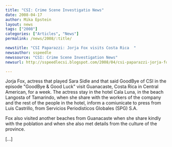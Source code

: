 ```yaml
---
title: "CSI: Crime Scene Investigatio News"
date: 2008-04-17
author: Mika Epstein
layout: news
tags: ["2008"]
categories: ["Articles", "News"]
permalink: /news/2008/:title/

newstitle: "CSI Paparazzi: Jorja Fox visits Costa Rica  "
newsauthor: sspeedle  
newssource: "CSI: Crime Scene Investigation News"
newsurl: http://sspeedlecsi.blogspot.com/2008/04/csi-paparazzi-jorja-fox-visits-costa.html  

---
```


Jorja Fox, actress that played Sara Sidle and that said GoodBye of CSI in the episode "GoodBye & Good Luck" visit Guanacaste, Costa Rica in Central American, for a week. The actress stay in the hotel Cala Luna, in the beach Langosta of Tamarindo, when she share with the workers of the company and the rest of the people in the hotel, inform a comiunicate to press from Luis Castrillo, from Servicios Periodisticos Globales (SPG) S.A.

Fox also visited another beaches from Guanacaste when she share kindly with the poblation and when she also met details from the culture of the province.

[...]  
